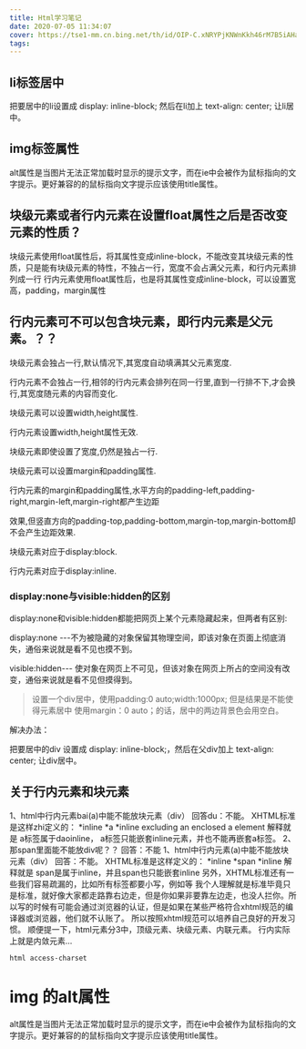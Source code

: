 ```yaml
---
title: Html学习笔记
date: 2020-07-05 11:34:07
cover: https://tse1-mm.cn.bing.net/th/id/OIP-C.xNRYPjKNWnKkh46rM7B5iAHaEK?pid=ImgDet&rs=1
tags:
---
```


## li标签居中
把要居中的li设置成 display: inline-block;
然后在li加上 text-align: center; 让li居中。

<!-- more -->
## img标签属性
alt属性是当图片无法正常加载时显示的提示文字，而在ie中会被作为鼠标指向的文字提示。更好兼容的的鼠标指向文字提示应该使用title属性。
## 块级元素或者行内元素在设置float属性之后是否改变元素的性质？
块级元素使用float属性后，将其属性变成inline-block，不能改变其块级元素的性质，只是能有块级元素的特性，不独占一行，宽度不会占满父元素，和行内元素排列成一行
行内元素使用float属性后，也是将其属性变成inline-block，可以设置宽高，padding，margin属性


## 行内元素可不可以包含块元素，即行内元素是父元素。？？

块级元素会独占一行,默认情况下,其宽度自动填满其父元素宽度. 

行内元素不会独占一行,相邻的行内元素会排列在同一行里,直到一行排不下,才会换行,其宽度随元素的内容而变化.  　

块级元素可以设置width,height属性.  　　

行内元素设置width,height属性无效.  　　

块级元素即使设置了宽度,仍然是独占一行.  　　  　　

块级元素可以设置margin和padding属性.  　　

行内元素的margin和padding属性,水平方向的padding-left,padding-right,margin-left,margin-right都产生边距

效果,但竖直方向的padding-top,padding-bottom,margin-top,margin-bottom却不会产生边距效果.  　　  　　

块级元素对应于display:block.  　　

行内元素对应于display:inline. 　　

### display:none与visible:hidden的区别
display:none和visible:hidden都能把网页上某个元素隐藏起来，但两者有区别:

display:none ---不为被隐藏的对象保留其物理空间，即该对象在页面上彻底消失，通俗来说就是看不见也摸不到。

visible:hidden--- 使对象在网页上不可见，但该对象在网页上所占的空间没有改变，通俗来说就是看不见但摸得到。

> 设置一个div居中，使用padding:0 auto;width:1000px;
但是结果是不能使得元素居中
使用margin：0 auto；的话，居中的两边背景色会用空白。

解决办法：

把要居中的div 设置成 display: inline-block;，然后在父div加上 text-align: center; 让div居中。

## 关于行内元素和块元素
1、html中行内元素bai(a)中能不能放块元素（div）
回答du：不能。
XHTML标准是这样zhi定义的：
*inline
*a
*inline excluding an enclosed a element
解释就是 a标签属于daoinline， a标签只能嵌套inline元素，并也不能再嵌套a标签。
2、那span里面能不能放div呢？？
回答：不能
1、html中行内元素(a)中能不能放块元素（div）
回答：不能。
XHTML标准是这样定义的：
*inline
*span
*inline
解释就是 span是属于inline，并且span也只能嵌套inline
另外，XHTML标准还有一些我们容易疏漏的，比如所有标签都要小写，例如<html>等
我个人理解就是标准毕竟只是标准，就好像大家都走路靠右边走，但是你如果非要靠左边走，也没人拦你。所以写的时候有可能会通过浏览器的认证，但是如果在某些严格符合xhtml规范的编译器或浏览器，他们就不认账了。
所以按照xhtml规范可以培养自己良好的开发习惯。
顺便提一下，html元素分3中，顶级元素、块级元素、内联元素。
行内实际上就是内敛元素...

```
html access-charset
```
# img 的alt属性
alt属性是当图片无法正常加载时显示的提示文字，而在ie中会被作为鼠标指向的文字提示。更好兼容的的鼠标指向文字提示应该使用title属性。